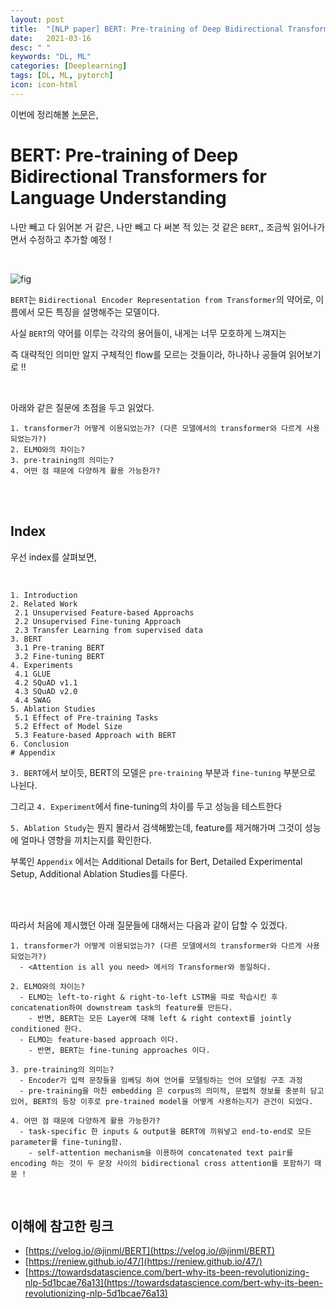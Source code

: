 ```yaml
---
layout: post
title:  "[NLP paper] BERT: Pre-training of Deep Bidirectional Transformers for Language Understanding "
date:   2021-03-16
desc: " "
keywords: "DL, ML"
categories: [Deeplearning]
tags: [DL, ML, pytorch]
icon: icon-html
---
```


이번에 정리해볼 [논문](https://arxiv.org/abs/1810.04805)은,


# BERT: Pre-training of Deep Bidirectional Transformers for Language Understanding

나만 빼고 다 읽어본 거 같은, 나만 빼고 다 써본 적 있는 것 같은 `BERT`,, 조금씩 읽어나가면서 수정하고 추가할 예정 !



<br>

![fig](https://miro.medium.com/max/5672/1*p4LFBwyHtCw_Qq9paDampA.png)

`BERT`는 `Bidirectional Encoder Representation from Transformer`의 약어로, 이름에서 모든 특징을 설명해주는 모델이다.

사실 `BERT`의 약어를 이루는 각각의 용어들이, 내게는 너무 모호하게 느껴지는

즉 대략적인 의미만 알지 구체적인 flow를 모르는 것들이라, 하나하나 공들여 읽어보기로 !!


<br>

아래와 같은 질문에 초점을 두고 읽었다.

```
1. transformer가 어떻게 이용되었는가? (다른 모델에서의 transformer와 다르게 사용되었는가?)
2. ELMO와의 차이는?
3. pre-training의 의미는?
4. 어떤 점 때문에 다양하게 활용 가능한가?
```

<br>

<br>


## Index

우선 index를 살펴보면,


<br>

```
1. Introduction
2. Related Work
 2.1 Unsupervised Feature-based Approachs
 2.2 Unsupervised Fine-tuning Approach
 2.3 Transfer Learning from supervised data
3. BERT
 3.1 Pre-traning BERT
 3.2 Fine-tuning BERT
4. Experiments
 4.1 GLUE
 4.2 SQuAD v1.1
 4.3 SQuAD v2.0
 4.4 SWAG
5. Ablation Studies
 5.1 Effect of Pre-training Tasks
 5.2 Effect of Model Size
 5.3 Feature-based Approach with BERT
6. Conclusion
# Appendix
```

`3. BERT`에서 보이듯, BERT의 모델은 `pre-training` 부분과 `fine-tuning` 부분으로 나뉜다.

그리고 `4. Experiment`에서 fine-tuning의 차이를 두고 성능을 테스트한다

`5. Ablation Study`는 뭔지 몰라서 검색해봤는데, feature를 제거해가며 그것이 성능에 얼마나 영향을 끼치는지를 확인한다.

부록인 `Appendix` 에서는 Additional Details for Bert, Detailed Experimental Setup, Additional Ablation Studies를 다룬다.

<br>






<br>


따라서 처음에 제시했던 아래 질문들에 대해서는 다음과 같이 답할 수 있겠다.




```
1. transformer가 어떻게 이용되었는가? (다른 모델에서의 transformer와 다르게 사용되었는가?)
  - <Attention is all you need> 에서의 Transformer와 동일하다.

2. ELMO와의 차이는?
  - ELMO는 left-to-right & right-to-left LSTM을 따로 학습시킨 후 concatenation하여 downstream task의 feature를 만든다.
    - 반면, BERT는 모든 Layer에 대해 left & right context를 jointly conditioned 한다.
  - ELMO는 feature-based approach 이다.
    - 반면, BERT는 fine-tuning approaches 이다.

3. pre-training의 의미는?
  - Encoder가 입력 문장들을 임베딩 하여 언어를 모델링하는 언어 모델링 구조 과정
  - pre-training을 마친 embedding 은 corpus의 의미적, 문법적 정보를 충분히 담고 있어, BERT의 등장 이후로 pre-trained model을 어떻게 사용하는지가 관건이 되었다.

4. 어떤 점 때문에 다양하게 활용 가능한가?
  - task-specific 한 inputs & output을 BERT에 끼워넣고 end-to-end로 모든 parameter를 fine-tuning함.
    - self-attention mechanism을 이용하여 concatenated text pair를 encoding 하는 것이 두 문장 사이의 bidirectional cross attention를 포함하기 때문 !
```




<br>


## 이해에 참고한 링크


- [https://velog.io/@jinml/BERT](https://velog.io/@jinml/BERT)
- [https://reniew.github.io/47/](https://reniew.github.io/47/)
- [https://towardsdatascience.com/bert-why-its-been-revolutionizing-nlp-5d1bcae76a13](https://towardsdatascience.com/bert-why-its-been-revolutionizing-nlp-5d1bcae76a13)

<br>
